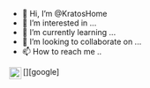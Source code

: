 - 👋 Hi, I’m @KratosHome
- 👀 I’m interested in ...
- 🌱 I’m currently learning ...
- 💞️ I’m looking to collaborate on ...
- 📫 How to reach me ..

[<img align="left" alt="google" width="22px" src="https://github.com/twbs/icons/blob/main/icons/google.svghttps://github.com/twbs/icons/blob/main/icons/google.svg" />][google]

<!---
KratosHome/KratosHome is a ✨ special ✨ repository because its `README.md` (this file) appears on your GitHub profile.
You can click the Preview link to take a look at your changes.
--->
